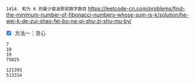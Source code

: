 
`1414. 和为 K 的最少斐波那契数字数目` https://leetcode-cn.com/problems/find-the-minimum-number-of-fibonacci-numbers-whose-sum-is-k/solution/he-wei-k-de-zui-shao-fei-bo-na-qi-shu-zi-shu-mu-by/
- [x] 方法一：贪心

```
7
10
19
75025

121393
513314
```
